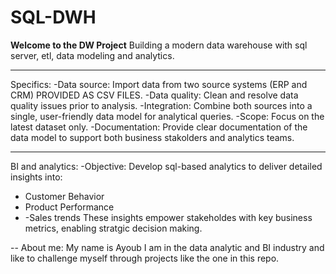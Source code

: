 # SQL-DWH

**Welcome to the DW Project**
Building a modern data warehouse with sql server, etl, data modeling and analytics.

---
Specifics:
-Data source: Import data from two source systems (ERP and CRM) PROVIDED AS CSV FILES.
-Data quality: Clean and resolve data quality issues prior to analysis.
-Integration: Combine both sources into a single, user-friendly data model for analytical queries.
-Scope: Focus on the latest dataset only.
-Documentation: Provide clear documentation of the data model to support both business stakolders and analytics teams.

---
BI and analytics:
-Objective:
 Develop sql-based analytics to deliver detailed insights into:
 - Customer Behavior
 - Product Performance
 - -Sales trends
These insights empower stakeholdes with key business metrics, enabling stratgic decision making.

--
About me:
My name is Ayoub I am in the data analytic and BI industry and like to challenge myself through projects like the one in this repo.
